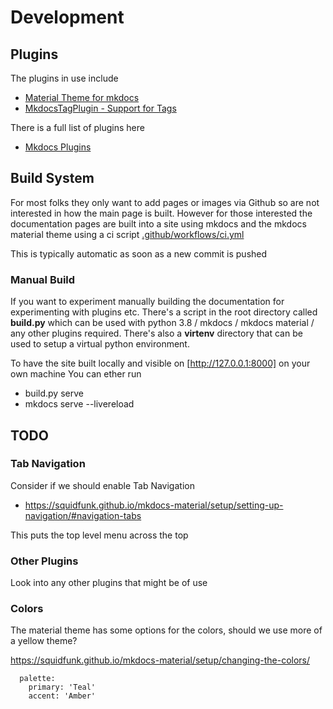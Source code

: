 # Development

## Plugins

The plugins in use include

  * [Material Theme for mkdocs](https://squidfunk.github.io/mkdocs-material/)
  * [MkdocsTagPlugin - Support for Tags](https://github.com/srymh/MkdocsTagPlugin)

There is a full list of plugins here

  * [Mkdocs Plugins](https://github.com/mkdocs/mkdocs/wiki/MkDocs-Plugins)

## Build System

For most folks they only want to add pages or images via Github so are not interested in how the main page is built.
However for those interested the documentation pages are built into a site using mkdocs and the mkdocs material theme using a ci script
[.github/workflows/ci.yml](.github/workflows/ci.yml)

This is typically automatic as soon as a new commit is pushed

### Manual Build

If you want to experiment manually building the documentation for experimenting with plugins etc.
There's a script in the root directory called **build.py** which can be used with python 3.8 / mkdocs / mkdocs material / any other plugins required.
There's also a **virtenv** directory that can be used to setup a virtual python environment.

To have the site built locally and visible on [http://127.0.0.1:8000] on your own machine
You can ether run

  * build.py serve
  * mkdocs serve --livereload

## TODO

### Tab Navigation

Consider if we should enable Tab Navigation

  * https://squidfunk.github.io/mkdocs-material/setup/setting-up-navigation/#navigation-tabs

This puts the top level menu across the top

### Other Plugins

Look into any other plugins that might be of use

### Colors

The material theme has some options for the colors, should we use more of a yellow theme?

https://squidfunk.github.io/mkdocs-material/setup/changing-the-colors/

```
  palette:
    primary: 'Teal'
    accent: 'Amber'
```
